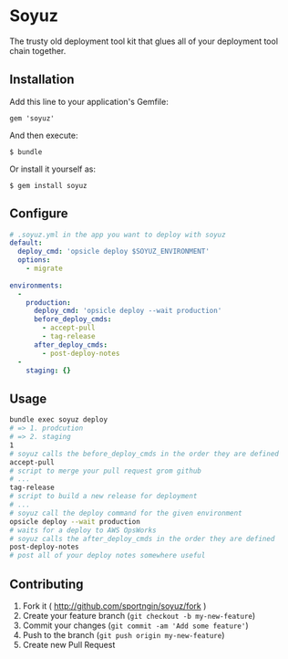 # Soyuz

The trusty old deployment tool kit that glues all of your deployment tool chain together.

## Installation

Add this line to your application's Gemfile:

    gem 'soyuz'

And then execute:

    $ bundle

Or install it yourself as:

    $ gem install soyuz

## Configure

```yaml
# .soyuz.yml in the app you want to deploy with soyuz
default:
  deploy_cmd: 'opsicle deploy $SOYUZ_ENVIRONMENT'
  options:
    - migrate
    
environments:
  - 
    production:
      deploy_cmd: 'opsicle deploy --wait production'
      before_deploy_cmds:
        - accept-pull
        - tag-release
      after_deploy_cmds:
        - post-deploy-notes
  -
    staging: {}

```

## Usage

```bash
bundle exec soyuz deploy
# => 1. prodcution
# => 2. staging
1
# soyuz calls the before_deploy_cmds in the order they are defined
accept-pull
# script to merge your pull request grom github
# ...
tag-release
# script to build a new release for deployment
# ...
# soyuz call the deploy command for the given environment
opsicle deploy --wait production
# waits for a deploy to AWS OpsWorks
# soyuz calls the after_deploy_cmds in the order they are defined
post-deploy-notes
# post all of your deploy notes somewhere useful
```

## Contributing

1. Fork it ( http://github.com/sportngin/soyuz/fork )
2. Create your feature branch (`git checkout -b my-new-feature`)
3. Commit your changes (`git commit -am 'Add some feature'`)
4. Push to the branch (`git push origin my-new-feature`)
5. Create new Pull Request
